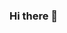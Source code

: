 ### Hi there 👋

<!--
**same-e/same-e** is a ✨ _special_ ✨ repository because its `README.md` (this file) appears on your GitHub profile.

Here are some ideas to get you started:

- 🔭 I’m currently working on ... Harvards free CS50 course
- 🌱 I’m currently learning ... The basics of CS
- 👯 I’m looking to collaborate on ... Nothing atm
- 🤔 I’m looking for help with ... Any advice is good
- 💬 Ask me about ... 
- 📫 How to reach me: ... 
- 😄 Pronouns: ...
- ⚡ Fun fact: ...
-->
